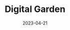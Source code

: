 ---
title: "Digital Garden"
date: 2023-04-21
summary: "A collection of thoughts and articles at different development stages"
---